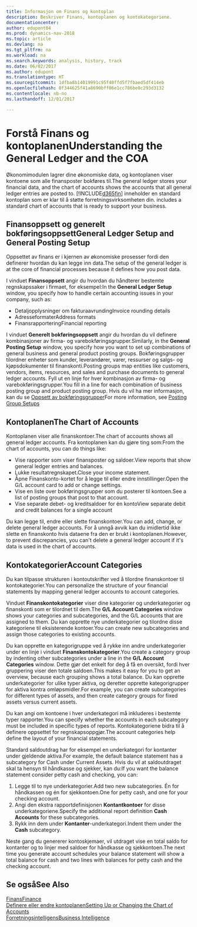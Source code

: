 ```yaml
---
title: Informasjon om Finans og kontoplan
description: Beskriver Finans, kontoplanen og kontokategoriene.
documentationcenter: 
author: edupont04
ms.prod: dynamics-nav-2018
ms.topic: article
ms.devlang: na
ms.tgt_pltfrm: na
ms.workload: na
ms.search.keywords: analysis, history, track
ms.date: 06/02/2017
ms.author: edupont
ms.translationtype: HT
ms.sourcegitcommit: 1dfba8b14019991c95f40ffd5f7fbaed5df414eb
ms.openlocfilehash: 0f344625f41a8690bff06e1cc786be0c293d3132
ms.contentlocale: nb-no
ms.lasthandoff: 12/01/2017

---
```

# <a name="understanding-the-general-ledger-and-the-coa"></a><span data-ttu-id="3683d-103">Forstå Finans og kontoplanen</span><span class="sxs-lookup"><span data-stu-id="3683d-103">Understanding the General Ledger and the COA</span></span>
<span data-ttu-id="3683d-104">Økonomimodulen lagrer dine økonomiske data, og kontoplanen viser kontoene som alle finansposter bokføres til.</span><span class="sxs-lookup"><span data-stu-id="3683d-104">The general ledger stores your financial data, and the chart of accounts shows the accounts that all general ledger entries are posted to.</span></span> [!INCLUDE[d365fin](includes/d365fin_md.md)]<span data-ttu-id="3683d-105"> inneholder en standard kontoplan som er klar til å støtte forretningsvirksomheten din.</span><span class="sxs-lookup"><span data-stu-id="3683d-105"> includes a standard chart of accounts that is ready to support your business.</span></span>

## <a name="general-ledger-setup-and-general-posting-setup"></a><span data-ttu-id="3683d-106">Finansoppsett og generelt bokføringsoppsett</span><span class="sxs-lookup"><span data-stu-id="3683d-106">General Ledger Setup and General Posting Setup</span></span>
<span data-ttu-id="3683d-107">Oppsettet av finans er i kjernen av økonomiske prosesser fordi den definerer hvordan du kan legge inn data.</span><span class="sxs-lookup"><span data-stu-id="3683d-107">The setup of the general ledger is at the core of financial processes because it defines how you post data.</span></span>  

<span data-ttu-id="3683d-108">I vinduet **Finansoppsett** angir du hvordan du håndterer bestemte regnskapssaker i firmaet, for eksempel:</span><span class="sxs-lookup"><span data-stu-id="3683d-108">In the **General Ledger Setup** window, you specify how to handle certain accounting issues in your company, such as:</span></span>  

* <span data-ttu-id="3683d-109">Detaljopplysninger om fakturaavrunding</span><span class="sxs-lookup"><span data-stu-id="3683d-109">Invoice rounding details</span></span>  
* <span data-ttu-id="3683d-110">Adresseformater</span><span class="sxs-lookup"><span data-stu-id="3683d-110">Address formats</span></span>  
* <span data-ttu-id="3683d-111">Finansrapportering</span><span class="sxs-lookup"><span data-stu-id="3683d-111">Financial reporting</span></span>  

<span data-ttu-id="3683d-112">I vinduet **Generelt bokføringsoppsett** angir du hvordan du vil definere kombinasjoner av firma- og varebokføringsgrupper.</span><span class="sxs-lookup"><span data-stu-id="3683d-112">Similarly, in the **General Posting Setup** window, you specify how you want to set up combinations of general business and general product posting groups.</span></span> <span data-ttu-id="3683d-113">Bokføringsgrupper tilordner enheter som kunder, leverandører, varer, ressurser og salgs- og kjøpsdokumenter til finanskonti.</span><span class="sxs-lookup"><span data-stu-id="3683d-113">Posting groups map entities like customers, vendors, items, resources, and sales and purchase documents to general ledger accounts.</span></span> <span data-ttu-id="3683d-114">Fyll ut en linje for hver kombinasjon av firma- og varebokføringsgrupper.</span><span class="sxs-lookup"><span data-stu-id="3683d-114">You fill in a line for each combination of business posting group and product posting group.</span></span> <span data-ttu-id="3683d-115">Hvis du vil ha mer informasjon, kan du se [Oppsett av bokføringsgrupper](finance-posting-groups.md)</span><span class="sxs-lookup"><span data-stu-id="3683d-115">For more information, see [Posting Group Setups](finance-posting-groups.md)</span></span>  

## <a name="the-chart-of-accounts"></a><span data-ttu-id="3683d-116">Kontoplanen</span><span class="sxs-lookup"><span data-stu-id="3683d-116">The Chart of Accounts</span></span>
<span data-ttu-id="3683d-117">Kontoplanen viser alle finanskontoer.</span><span class="sxs-lookup"><span data-stu-id="3683d-117">The chart of accounts shows all general ledger accounts.</span></span> <span data-ttu-id="3683d-118">Fra kontoplanen kan du gjøre ting som:</span><span class="sxs-lookup"><span data-stu-id="3683d-118">From the chart of accounts, you can do things like:</span></span>  

* <span data-ttu-id="3683d-119">Vise rapporter som viser finansposter og saldoer.</span><span class="sxs-lookup"><span data-stu-id="3683d-119">View reports that show general ledger entries and balances.</span></span>  
* <span data-ttu-id="3683d-120">Lukke resultatregnskapet.</span><span class="sxs-lookup"><span data-stu-id="3683d-120">Close your income statement.</span></span>  
* <span data-ttu-id="3683d-121">Åpne Finanskonto-kortet for å legge til eller endre innstillinger.</span><span class="sxs-lookup"><span data-stu-id="3683d-121">Open the G/L account card to add or change settings.</span></span>  
* <span data-ttu-id="3683d-122">Vise en liste over bokføringsgrupper som du posterer til kontoen.</span><span class="sxs-lookup"><span data-stu-id="3683d-122">See a list of posting groups that post to that account.</span></span>
* <span data-ttu-id="3683d-123">Vise separate debet- og kreditsaldoer for én konto</span><span class="sxs-lookup"><span data-stu-id="3683d-123">View separate debit and credit balances for a single account</span></span>  

<span data-ttu-id="3683d-124">Du kan legge til, endre eller slette finanskontoer.</span><span class="sxs-lookup"><span data-stu-id="3683d-124">You can add, change, or delete general ledger accounts.</span></span> <span data-ttu-id="3683d-125">For å unngå avvik kan du imidlertid ikke slette en finanskonto hvis dataene fra den er brukt i kontoplanen.</span><span class="sxs-lookup"><span data-stu-id="3683d-125">However, to prevent discrepancies, you can't delete a general ledger account if it's data is used in the chart of accounts.</span></span>  

## <a name="account-categories"></a><span data-ttu-id="3683d-126">Kontokategorier</span><span class="sxs-lookup"><span data-stu-id="3683d-126">Account Categories</span></span>
<span data-ttu-id="3683d-127">Du kan tilpasse strukturen i kontoutskrifter ved å tilordne finanskontoer til kontokategorier.</span><span class="sxs-lookup"><span data-stu-id="3683d-127">You can personalize the structure of your financial statements by mapping general ledger accounts to account categories.</span></span>  

<span data-ttu-id="3683d-128">Vinduet **Finanskontokategorier** viser dine kategorier og underkategorier og finanskonti som er tilordnet til dem.</span><span class="sxs-lookup"><span data-stu-id="3683d-128">The **G/L Account Categories** window shows your categories and subcategories, and the G/L accounts that are assigned to them.</span></span> <span data-ttu-id="3683d-129">Du kan opprette nye underkategorier og tilordne disse kategoriene til eksisterende kontoer.</span><span class="sxs-lookup"><span data-stu-id="3683d-129">You can create new subcategories and assign those categories to existing accounts.</span></span>  

<span data-ttu-id="3683d-130">Du kan opprette en kategorigruppe ved å rykke inn andre underkategorier under en linje i vinduet **Finanskontokategorier**.</span><span class="sxs-lookup"><span data-stu-id="3683d-130">You create a category group by indenting other subcategories under a line in the **G/L Account Categories** window.</span></span> <span data-ttu-id="3683d-131">Dette gjør det enkelt for deg å få en oversikt, fordi hver gruppering viser den totale saldoen.</span><span class="sxs-lookup"><span data-stu-id="3683d-131">This makes it easy for you to get an overview, because each grouping shows a total balance.</span></span> <span data-ttu-id="3683d-132">Du kan opprette underkategorier for ulike typer aktiva, og deretter opprette kategorigrupper for aktiva kontra omløpsmidler.</span><span class="sxs-lookup"><span data-stu-id="3683d-132">For example, you can create subcategories for different types of assets, and then create category groups for fixed assets versus current assets.</span></span>  

<span data-ttu-id="3683d-133">Du kan angi om kontoene i hver underkategori må inkluderes i bestemte typer rapporter.</span><span class="sxs-lookup"><span data-stu-id="3683d-133">You can specify whether the accounts in each subcategory must be included in specific types of reports.</span></span> <span data-ttu-id="3683d-134">Kontokategoriene bidra til å definere oppsettet for regnskapsoppgjør.</span><span class="sxs-lookup"><span data-stu-id="3683d-134">The account categories help define the layout of your financial statements.</span></span>  

<span data-ttu-id="3683d-135">Standard saldoutdrag har for eksempel en underkategori for kontanter under gjeldende aktiva.</span><span class="sxs-lookup"><span data-stu-id="3683d-135">For example, the default balance statement has a subcategory for Cash under Current Assets.</span></span> <span data-ttu-id="3683d-136">Hvis du vil at saldoutdraget skal ta hensyn til håndkasse og sjekker, kan du:</span><span class="sxs-lookup"><span data-stu-id="3683d-136">If you want the balance statement consider petty cash and checking, you can:</span></span>  

1. <span data-ttu-id="3683d-137">Legge til to nye underkategorier.</span><span class="sxs-lookup"><span data-stu-id="3683d-137">Add two new subcategories.</span></span> <span data-ttu-id="3683d-138">Én for håndkassen og én for sjekkontoen.</span><span class="sxs-lookup"><span data-stu-id="3683d-138">One for petty cash, and one for your checking account.</span></span>  
2. <span data-ttu-id="3683d-139">Angi den ekstra rapportdefinisjonen **Kontantkontoer** for disse underkategoriene.</span><span class="sxs-lookup"><span data-stu-id="3683d-139">Specify the additional report definition **Cash Accounts** for these subcategories.</span></span>  
3. <span data-ttu-id="3683d-140">Rykk inn dem under **Kontanter**-underkategori.</span><span class="sxs-lookup"><span data-stu-id="3683d-140">Indent them under the **Cash** subcategory.</span></span>  

<span data-ttu-id="3683d-141">Neste gang du genererer kontoskjemaer, vil utdraget vise en total saldo for kontanter og to linjer med saldoer for håndkasse og sjekkontoen.</span><span class="sxs-lookup"><span data-stu-id="3683d-141">The next time you generate account schedules your balance statement will show a total balance for cash and two lines with balances for petty cash and the checking account.</span></span>  

## <a name="see-also"></a><span data-ttu-id="3683d-142">Se også</span><span class="sxs-lookup"><span data-stu-id="3683d-142">See Also</span></span>
[<span data-ttu-id="3683d-143">Finans</span><span class="sxs-lookup"><span data-stu-id="3683d-143">Finance</span></span>](finance.md)  
[<span data-ttu-id="3683d-144">Definere eller endre kontoplanen</span><span class="sxs-lookup"><span data-stu-id="3683d-144">Setting Up or Changing the Chart of Accounts</span></span>](finance-setup-chart-accounts.md)  
[<span data-ttu-id="3683d-145">Forretningsintelligens</span><span class="sxs-lookup"><span data-stu-id="3683d-145">Business Intelligence</span></span>](bi.md)  

